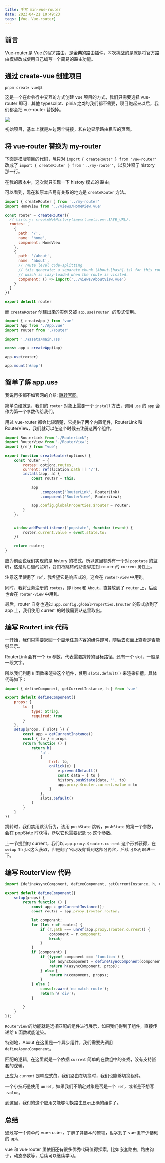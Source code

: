 ```yaml
---
title: 手写 min-vue-router
date: 2023-04-21 10:49:23
tags: [Vue, Vue-router]
---
```


## 前言

Vue-router 是 Vue 的官方路由，是金典的路由插件，本次挑战的是就是将官方路由模板改成使用自己编写一个简易的路由功能。


## 通过 create-vue 创建项目

```shell
pnpm create vue@3
```

这是一个在命令行中交互的方式创建 vue 项目的方式，我们只需要选择 vue-router 即可，其他 typescript、pinia 之类的我们都不需要，项目跑起来以后，我们都会把 vue-router 替换掉。

![](/resources/2023-04/07.png)

初始项目，基本上就是左边两个链接，和右边显示路由相应的页面。


## 将 vue-router 替换为 my-router

下面是模版项目的代码，我只对 `import { createRouter } from 'vue-router'` 改成了 `import { createRouter } from '../my-router'`，以及注释了 history 那一行。

在我的版本中，这次就只实现一下 history 模式的 路由。

可以看到，现在和原本应用有关系的地方是 `createRouter` 方法。

```js
import { createRouter } from '../my-router'
import HomeView from '../views/HomeView.vue'

const router = createRouter({
  // history: createWebHistory(import.meta.env.BASE_URL),
  routes: [
    {
      path: '/',
      name: 'home',
      component: HomeView
    },
    {
      path: '/about',
      name: 'about',
      // route level code-splitting
      // this generates a separate chunk (About.[hash].js) for this route
      // which is lazy-loaded when the route is visited.
      component: () => import('../views/AboutView.vue')
    }
  ]
})

export default router
```

而 `createRouter` 创建出来的实例又被 `app.use(router)` 的形式使用。

```js
import { createApp } from 'vue'
import App from './App.vue'
import router from './router'

import './assets/main.css'

const app = createApp(App)

app.use(router)

app.mount('#app')
```


## 简单了解 app.use

我说再多都不如官网的介绍: [跳转官网](https://cn.vuejs.org/guide/reusability/plugins.html#introduction)。

简单总结就是，我们的 `router` 对象上需要一个 `install` 方法，调用 `use` 的 `app` 会作为第一个参数传给我们。

用过 vue-router 都会比较清楚，它提供了两个内置组件，RouterLink 和 RouterView，我们就可以在这个时候去注册这两个组件。

```js
import RouterLink from "./RouterLink";
import RouterView from './RouterView';
import {ref} from "vue";

export function createRouter(options) {
    const router = {
        routes: options.routes,
        current: ref(location.path || '/'),
        install(app, a) {
            const router = this;

            app
                .component('RouterLink', RouterLink)
                .component('RouterView', RouterView);

            app.config.globalProperties.$router = router;
        }
    };


    window.addEventListener('popstate', function (event) {
        router.current.value = event.state.to;
    })

    return router;
}
```

应为前面说我们实现的是 history 的模式，所以这里额外有一个对 `popstate` 的监听，这是对后退的监听，我们将跳转的路径绑定到 `router` 的 `current` 属性上。

注意这里使用了 `ref`，我希望它是响应式的，这会在 `router-view` 中用到。

同时，我将业务注册的 `routes`，即 `Home` 和 `About`，直接放到了 `router` 上，后面也会在 `router-view` 中用到。

最后，router 自身也通过 `app.config.globalProperties.$router` 的形式放到了 app 上，我们使用 current 的时候需要从这里取出。


## 编写 RouterLink 代码

一开始，我们只需要返回一个显示任意内容的组件即可，随后去页面上查看是否能够显示。

RouterLink 会有一个 `to` 参数，代表需要跳转的目标路径。还有一个 slot，一般是一段文字。

所以我们利用 `h` 函数来渲染这个组件，使用 `slots.default()` 来渲染插槽。具体代码如下：

```js
import { defineComponent, getCurrentInstance, h } from 'vue'

export default defineComponent({
    props: {
        to: {
            type: String,
            required: true
        }
    },
    setup(props, { slots }) {
        const app = getCurrentInstance()
        const { to } = props
        return function () {
            return h(
                'a',
                {
                    href: to,
                    onClick(e) {
                        e.preventDefault()
                        const data = { to }
                        history.pushState(data, '', to)
                        app.proxy.$router.current.value = to
                    }
                },
                slots.default()
            )
        }
    }
})
```

跳转时，我们禁用默认行为，该用 `pushState` 跳转，`pushState` 的第一个参数，会在 popState 时获得，所以它也需要记录 `to` 这个参数。

上一节提到的 current，我们以 `app.proxy.$router.current` 这个形式获得，在 `setup` 里可以这么获取，但是翻了官网没有看到这部分内容，后续可以再跟进一下。


## 编写 RouterView 代码

```js
import {defineAsyncComponent, defineComponent, getCurrentInstance, h, unref} from 'vue';

export default defineComponent({
    setup(props) {
        return function () {
            const app = getCurrentInstance();
            const routes = app.proxy.$router.routes;

            let component;
            for (let r of routes) {
                if (r.path === unref(app.proxy.$router.current)) {
                    component = r.component;
                    break;
                }
            }
            if (component) {
                if (typeof component === 'function') {
                    let asyncComponent = defineAsyncComponent(component);
                    return h(asyncComponent, props);
                } else {
                    return h(component, props);
                }
            } else {
                console.warn('no match route');
                return h('div');
            }

        }
    }
});
```

`RouterView` 的功能就是选择匹配的组件进行展示，如果我们得到了组件，直接传递给 `h` 函数就能渲染。

特别地，About 在这里是一个异步组件，我们需要先调用 `defineAsyncComponent`。

匹配的逻辑，在这里就是一个依据 `current` 简单的在数组中的查找，没有支持嵌套的逻辑。

正应为 `current` 是响应式的，我们路由在切换时，我们也能够切换组件。

一个小技巧是使用 `unref`，如果我们不确定对象是否是一个 `ref`，或者是不想写 `.value`。

到这里，我们的这个应用又能够切换路由显示正确的组件了。


## 总结

通过写一个简单的 vue-router，了解了其基本的原理，也学到了 vue 里不少基础的 api。

vue 和 vue-router 里依旧还有很多优秀代码值得探索，比如嵌套路由，路由钩子，动态参数等，后续可以继续学习。


